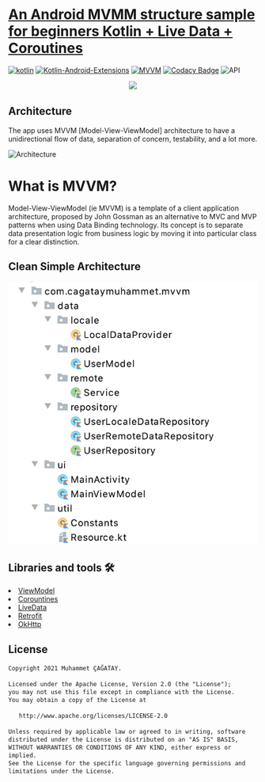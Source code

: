 # [An Android MVMM structure sample for beginners Kotlin + Live Data + Coroutines](https://github.com/cagataymuhammet/KotlinMvvmBaseStructure)

[![kotlin](https://img.shields.io/badge/Kotlin-1.3.xxx-brightgreen.svg)](https://kotlinlang.org/) [![Kotlin-Android-Extensions](https://img.shields.io/badge/Kotlin--Android--Extensions-plugin-red.svg)](https://kotlinlang.org/docs/tutorials/android-plugin.html) [![MVVM](https://img.shields.io/badge/Clean--Code-MVVM-brightgreen.svg)](https://github.com/googlesamples/android-architecture) [![Codacy Badge](https://api.codacy.com/project/badge/Grade/96a9f51de7eb4a00841953d51c48b968)](https://www.codacy.com/manual/cagataymuhammet/KotlinMvvmBaseStructure?utm_source=github.com&amp;utm_medium=referral&amp;utm_content=cagataymuhammet/KotlinMvvmBaseStructure&amp;utm_campaign=Badge_Grade) <a><img src="https://img.shields.io/badge/API-21%2B-brightgreen.svg?style=flat" alt="API" /></a>
  
 
<p align="center">
<img src="https://github.com/cagataymuhammet/GuestList/blob/master/images/android_arc.png"/>
</p>

## Architecture
The app uses MVVM [Model-View-ViewModel] architecture to have a unidirectional flow of data, separation of concern, testability, and a lot more.

![Architecture](https://developer.android.com/topic/libraries/architecture/images/final-architecture.png)

# What is MVVM?
Model-View-ViewModel (ie MVVM) is a template of a client application architecture, proposed by John Gossman as an alternative to MVC and MVP patterns when using Data Binding technology. Its concept is to separate data presentation logic from business logic by moving it into particular class for a clear distinction.  

 
## Clean Simple Architecture
![Architecture](https://raw.githubusercontent.com/cagataymuhammet/KotlinMvvmBaseStructure/master/images/structure.png)

## Libraries and tools 🛠
<li><a href="https://developer.android.com/topic/libraries/architecture/viewmodel">ViewModel</a></li>
<li><a href="https://developer.android.com/topic/libraries/architecture/coroutines">Corountines</a></li>
<li><a href="https://developer.android.com/topic/libraries/architecture/livedata">LiveData</a></li>
<li><a href="https://square.github.io/retrofit/">Retrofit</a></li>
<li><a href="https://github.com/square/okhttp">OkHttp</a></li>


License
--------


    Copyright 2021 Muhammet ÇAĞATAY.

    Licensed under the Apache License, Version 2.0 (the "License");
    you may not use this file except in compliance with the License.
    You may obtain a copy of the License at

       http://www.apache.org/licenses/LICENSE-2.0

    Unless required by applicable law or agreed to in writing, software
    distributed under the License is distributed on an "AS IS" BASIS,
    WITHOUT WARRANTIES OR CONDITIONS OF ANY KIND, either express or implied.
    See the License for the specific language governing permissions and
    limitations under the License.
